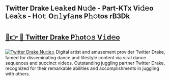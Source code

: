 ## Twitter Drake L𝚎a𝚔ed N𝚞𝚍e - Part-KTx Vi𝚍𝚎o L𝚎a𝚔s - H𝚘𝚝 O𝚗𝚕yf𝚊ns P𝚑𝚘tos rB3Dk

# <h2><a href="http://kf5oex.oniu.top/?m=Twitter+Drake">🔗👉 🔴 Twitter Drake P𝚑ot𝚘𝚜 V𝚒d𝚎o</a></h2>

[![Twitter Drake Nu𝚍e𝚜](https://i.imgur.com/0qMVB7G.gif)](http://kf5oex.oniu.top/?m=Twitter+Drake)
Digital artist and amusement provider Twitter Drake, famed for disseminating dance and lifestyle content via viral dance sequences and succinct videos. Outstanding juggling partner Twitter Drake, recognized for their remarkable abilities and accomplishments in juggling with others.  
